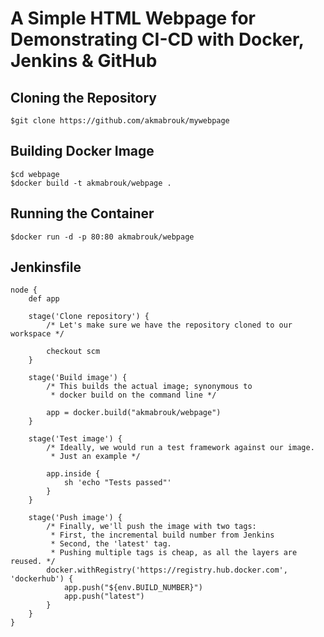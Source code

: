 # A Simple HTML Webpage for Demonstrating CI-CD with Docker, Jenkins & GitHub 

## Cloning the Repository

```
$git clone https://github.com/akmabrouk/mywebpage
```

## Building Docker Image

```
$cd webpage
$docker build -t akmabrouk/webpage .
```

## Running the Container

```
$docker run -d -p 80:80 akmabrouk/webpage
```

## Jenkinsfile

```
node {
    def app

    stage('Clone repository') {
        /* Let's make sure we have the repository cloned to our workspace */

        checkout scm
    }

    stage('Build image') {
        /* This builds the actual image; synonymous to
         * docker build on the command line */

        app = docker.build("akmabrouk/webpage")
    }

    stage('Test image') {
        /* Ideally, we would run a test framework against our image.
         * Just an example */

        app.inside {
            sh 'echo "Tests passed"'
        }
    }

    stage('Push image') {
        /* Finally, we'll push the image with two tags:
         * First, the incremental build number from Jenkins
         * Second, the 'latest' tag.
         * Pushing multiple tags is cheap, as all the layers are reused. */
        docker.withRegistry('https://registry.hub.docker.com', 'dockerhub') {
            app.push("${env.BUILD_NUMBER}")
            app.push("latest")
        }
    }
}
```
